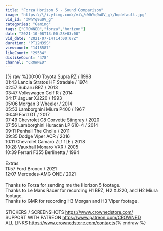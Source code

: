 ```yaml
---
title: "Forza Horizon 5 - Sound Comparison"
image: "https:\/\/i.ytimg.com\/vi\/dWhYq9u0V_g\/hqdefault.jpg"
vid_id: "dWhYq9u0V_g"
categories: "Gaming"
tags: ["CROWNED","forza","horizon"]
date: "2021-10-08T13:00:28+03:00"
vid_date: "2021-07-14T14:00:07Z"
duration: "PT12M35S"
viewcount: "1418587"
likeCount: "29534"
dislikeCount: "478"
channel: "CROWNED"
---
```

{% raw %}00:00 Toyota Supra RZ / 1998<br />01:43 Lancia Stratos HF Stradale / 1974<br />02:57 Subaru BRZ / 2013<br />03:47 Volkswagen Golf R / 2014<br />04:17 Jaguar XJ220 / 1993<br />05:06 Morgan 3 Wheeler / 2014<br />05:53 Lamborghini Miura P400 / 1967<br />06:49 Ford GT / 2017<br />07:49 Chevrolet C8 Corvette Stingray / 2020<br />07:56 Lamborghini Huracán LP 610-4 / 2014<br />09:11 Penhall The Cholla / 2011<br />09:35 Dodge Viper ACR / 2016<br />10:11 Chevrolet Camaro ZL1 1LE / 2018<br />10:28 Vauxhall Monaro VXR / 2005<br />10:39 Ferrari F355 Berlinetta / 1994<br /><br />Extras<br />11:57 Ford Bronco / 2021<br />12:07 Mercedes-AMG ONE / 2021<br /><br />Thanks to Forza for sending me the Horizon 5 footage.<br />Thanks to Le Mans Racer for recording H1 BRZ, H2 XJ220, and H2 Miura footage. <br />Thanks to GMR for recording H3 Morgan and H3 Viper footage.<br /><br />STICKERS / SCREENSHOTS <a rel="nofollow" target="blank" href="https://www.crownedstore.com/">https://www.crownedstore.com/</a> <br />SUPPORT WITH PATREON <a rel="nofollow" target="blank" href="https://www.patreon.com/CROWNED">https://www.patreon.com/CROWNED</a><br />ALL LINKS <a rel="nofollow" target="blank" href="https://www.crownedstore.com/contacts">https://www.crownedstore.com/contacts</a>{% endraw %}
